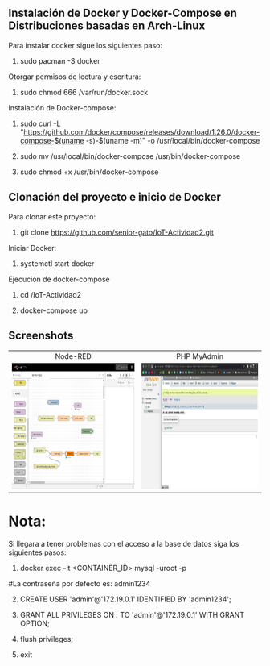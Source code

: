 ## Instalación de Docker y Docker-Compose en Distribuciones basadas en Arch-Linux

Para instalar docker sigue los siguientes paso: 

1. sudo pacman -S docker

Otorgar permisos de lectura y escritura:

1. sudo chmod 666 /var/run/docker.sock

Instalación de Docker-compose:

1. sudo curl -L "https://github.com/docker/compose/releases/download/1.26.0/docker-compose-$(uname -s)-$(uname -m)"  -o /usr/local/bin/docker-compose

2. sudo mv /usr/local/bin/docker-compose /usr/bin/docker-compose

3. sudo chmod +x /usr/bin/docker-compose

## Clonación del proyecto e inicio de Docker

Para clonar este proyecto:

1. git clone https://github.com/senior-gato/IoT-Actividad2.git

Iniciar Docker: 

1. systemctl start docker

Ejecución de docker-compose

1. cd /IoT-Actividad2

2. docker-compose up

## Screenshots

|     |     |
| :-: | :-: |
|  Node-RED | PHP MyAdmin |
|  <img src="Capturas/NodeRED.png" height="250"  />   |  <img src="Capturas/PhpMyAdmin.png" height="250" />    |


# Nota: 

Si llegara a tener problemas con el acceso a la base de datos siga los siguientes pasos:

1. docker exec -it <CONTAINER_ID>  mysql -uroot -p

  #La contraseña por defecto es: admin1234

2. CREATE USER 'admin'@'172.19.0.1' IDENTIFIED BY 'admin1234';

3. GRANT ALL PRIVILEGES ON *.* TO 'admin'@'172.19.0.1' WITH GRANT OPTION;

4. flush privileges;

5. exit
